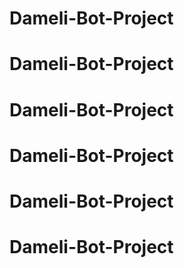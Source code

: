 # Dameli-Bot-Project
# Dameli-Bot-Project
# Dameli-Bot-Project
# Dameli-Bot-Project
# Dameli-Bot-Project
# Dameli-Bot-Project
